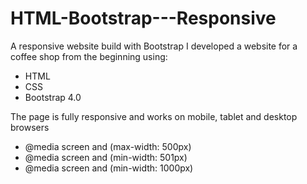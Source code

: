 # HTML-Bootstrap---Responsive
A responsive website build with Bootstrap
I developed a website for a coffee shop from the beginning using:

* HTML
* CSS
* Bootstrap 4.0

The page is fully responsive and works on mobile, tablet and desktop browsers

* @media screen and (max-width: 500px)
* @media screen and (min-width: 501px)
* @media screen and (min-width: 1000px)
